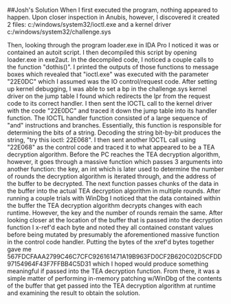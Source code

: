 ##Josh's Solution
When I first executed the program, nothing appeared to happen. Upon closer inspection in Anubis, however, I discovered it created 2 files: c:/windows/system32/ioctl.exe and a kernel driver c:/windows/system32/challenge.sys


Then, looking through the program loader.exe in IDA Pro I noticed it was or contained an autoit script. I then decompiled this script by opening loader.exe in exe2aut. In the decompiled code, I noticed a couple calls to the function "dothis()". I printed the outputs of those functions to message boxes which revealed that "ioctl.exe" was executed with the parameter "22E0DC" which I assumed was the IO control/request code. After setting up kernel debugging, I was able to set a bp in the challenge.sys kernel driver on the jump table I found which redirects the lpr from the request code to its correct handler. I then sent the IOCTL call to the kernel driver with the code "22E0DC" and traced it down the jump table into its handler function. The IOCTL handler function consisted of a large sequence of "and" instructions and branches.
Essentially, this function is responsible for determining the bits of a string. Decoding the string bit-by-bit produces the string, "try this ioctl: 22E068". I then sent another IOCTL call using "22E068" as the control code and traced it to what appeared to be a TEA decryption algorithm.
Before the PC reaches the TEA decryption algorithm, however, it goes through a massive function which passes 3 arguments into another function: the key, an int which is later used to determine the number of rounds the decryption algorithm is iterated through, and the address of the buffer to be decrypted. The next function passes chunks of the data in the buffer into the actual TEA decryption algorithm in multiple rounds. After running a couple trials with WinDbg I noticed that the data contained within the buffer the TEA decryption algorithm decrypts changes with each runtime. However, the key and the number of rounds remain the same. After looking closer at the location of the buffer that is passed into the decryption function I x-ref'd each byte and noted they all contained constant values before being mutated by presumably the aforementioned massive function in the control code handler.
Putting the bytes of the xref'd bytes together gave me
567FDCFAAA2799C46C7CFC926161471A19B963FD0CF2B620C02D5CFDD97154964F43F7FFBB4C5D31
which I hoped would produce something meaningful if passed into the TEA decryption function. 
From there, it was a simple matter of performing in-memory patching w/WinDbg of the contents of the buffer that get passed into the TEA decryption algorithm at runtime and examining the result to obtain the solution. 

